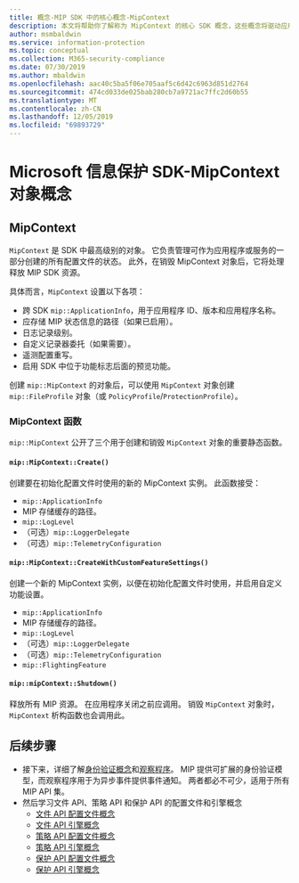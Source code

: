 ```yaml
---
title: 概念-MIP SDK 中的核心概念-MipContext
description: 本文将帮助你了解称为 MipContext 的核心 SDK 概念，这些概念将驱动应用程序初始化。
author: msmbaldwin
ms.service: information-protection
ms.topic: conceptual
ms.collection: M365-security-compliance
ms.date: 07/30/2019
ms.author: mbaldwin
ms.openlocfilehash: aac40c5ba5f06e705aaf5c6d42c6963d851d2764
ms.sourcegitcommit: 474cd033de025bab280cb7a9721ac7ffc2d60b55
ms.translationtype: MT
ms.contentlocale: zh-CN
ms.lasthandoff: 12/05/2019
ms.locfileid: "69893729"
---
```

# <a name="microsoft-information-protection-sdk---mipcontext-object-concepts"></a>Microsoft 信息保护 SDK-MipContext 对象概念

## <a name="mipcontext"></a>MipContext

`MipContext` 是 SDK 中最高级别的对象。 它负责管理可作为应用程序或服务的一部分创建的所有配置文件的状态。 此外，在销毁 MipContext 对象后，它将处理释放 MIP SDK 资源。

具体而言，`MipContext` 设置以下各项：

- 跨 SDK `mip::ApplicationInfo`，用于应用程序 ID、版本和应用程序名称。
- 应存储 MIP 状态信息的路径（如果已启用）。
- 日志记录级别。
- 自定义记录器委托（如果需要）。
- 遥测配置重写。
- 启用 SDK 中位于功能标志后面的预览功能。

创建 `mip::MipContext` 的对象后，可以使用 `MipContext` 对象创建 `mip::FileProfile` 对象（或 `PolicyProfile`/`ProtectionProfile`）。

### <a name="mipcontext-functions"></a>MipContext 函数

`mip::MipContext` 公开了三个用于创建和销毁 `MipContext` 对象的重要静态函数。

#### `mip::MipContext::Create()`

创建要在初始化配置文件时使用的新的 MipContext 实例。 此函数接受：

- `mip::ApplicationInfo`
- MIP 存储缓存的路径。
- `mip::LogLevel`
- （可选）`mip::LoggerDelegate`
- （可选）`mip::TelemetryConfiguration`

#### `mip::MipContext::CreateWithCustomFeatureSettings()`

创建一个新的 MipContext 实例，以便在初始化配置文件时使用，并启用自定义功能设置。

- `mip::ApplicationInfo`
- MIP 存储缓存的路径。
- `mip::LogLevel`
- （可选）`mip::LoggerDelegate`
- （可选）`mip::TelemetryConfiguration`
- `mip::FlightingFeature`

#### `mip::mipContext::Shutdown()`

释放所有 MIP 资源。 在应用程序关闭之前应调用。 销毁 `MipContext` 对象时，`MipContext` 析构函数也会调用此。

## <a name="next-steps"></a>后续步骤

- 接下来，详细了解[身份验证概念](concept-authentication-cpp.md)和[观察程序](concept-async-observers.md)。 MIP 提供可扩展的身份验证模型，而观察程序用于为异步事件提供事件通知。 两者都必不可少，适用于所有 MIP API 集。
- 然后学习文件 API、策略 API 和保护 API 的配置文件和引擎概念
  - [文件 API 配置文件概念](concept-profile-engine-file-profile-cpp.md)
  - [文件 API 引擎概念](concept-profile-engine-file-engine-cpp.md)
  - [策略 API 配置文件概念](concept-profile-engine-file-profile-cpp.md)
  - [策略 API 引擎概念](concept-profile-engine-file-engine-cpp.md)
  - [保护 API 配置文件概念](concept-profile-engine-file-profile-cpp.md)
  - [保护 API 引擎概念](concept-profile-engine-file-engine-cpp.md)
